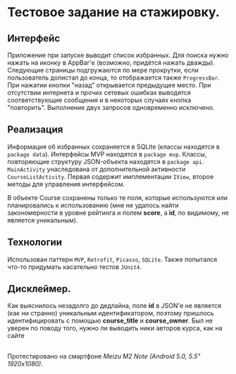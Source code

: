 # Тестовое задание на стажировку.

## Интерфейс
Приложение при запуске выводит список избранных. Для поиска нужно нажать на иконку в AppBar'е (возможно, придётся нажать 
дважды). Следующие страницы подгружаются по мере прокрутки, если пользователь долистал до конца, то отображается также 
`ProgressBar`. При нажатии кнопки "назад" открывается предыдущее место. При отсутствии интернета и прочих сетевых ошибках 
выводятся соответствующие сообщения и в некоторых случаях кнопка "повторить". Выполнение двух запросов одновременно исключено. 

## Реализация
Информация об избранных сохраняется в SQLite (классы находятся в `package data`).
Интерфейсы MVP находятся в `package mvp`.
Классы, повторяющие структуру JSON-объекта находятся в `package api`.
`MainActivity` унаследована от дополнительной активности `CourseListActivity`. Первая содержит имплементации `IView`, второе методы
для управления интерфейсом. 

В объекте Course сохранены только те поля, которые используются или планировались к использованию (мне не удалось 
найти закономерности в уровне рейтинга и полем **score**, а **id**, по видимому, не является уникальным).

## Технологии
Использован паттерн `MVP`, `Retrofit`, `Picasso`, `SQLite`. Также попытался что-то придумать касательно тестов `JUnit4`.

## Дисклеймер.
Как выяснилось незадолго до дедлайна, поле **id** в JSON'е не является (как ни странно) уникальным идентификатором, 
поэтому пришлось идентифицировать с помощью **course_title** и **course_owner**.
Был не уверен по поводу того, нужно ли выводить ники авторов курса, как на сайте

##
Протестировано на смартфоне *Meizu M2 Note (Android 5.0, 5.5" 1920x1080)*.
